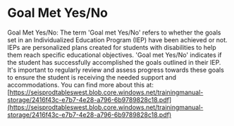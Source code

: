 # Goal Met Yes/No
Goal Met Yes/No: The term 'Goal met Yes/No' refers to whether the goals set in an Individualized Education Program (IEP) have been achieved or not. IEPs are personalized plans created for students with disabilities to help them reach specific educational objectives. 'Goal met Yes/No' indicates if the student has successfully accomplished the goals outlined in their IEP. It's important to regularly review and assess progress towards these goals to ensure the student is receiving the needed support and accommodations.
You can find more about this at: [https://seisprodtableswest.blob.core.windows.net/trainingmanual-storage/2416f43c-e7b7-4e28-a796-6b9789828c18.pdf](https://seisprodtableswest.blob.core.windows.net/trainingmanual-storage/2416f43c-e7b7-4e28-a796-6b9789828c18.pdf)